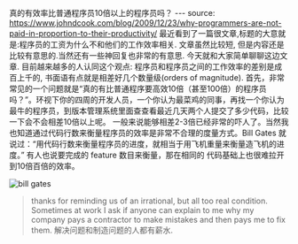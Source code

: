 真的有效率比普通程序员10倍以上的程序员吗？ --- source: https://www.johndcook.com/blog/2009/12/23/why-programmers-are-not-paid-in-proportion-to-their-productivity/  最近看到了一篇很文章,标题的大意就是:程序员的工资为什么不和他们的工作效率相关. 文章虽然比较短, 但是内容还是比较有意思的.当然还有一些神回复也非常的有意思. 今天就和大家简单聊聊这边文章.  目前越来越多的人认同这个观点: 程序员和程序员之间的工作效率的差别是成百上千的, 书面语有点就是相差好几个数量级(orders of magnitude).  首先，非常常见的一个问题就是“真的有比普通程序要高效10倍（甚至100倍）的程序员吗？”。环视下你的四周的开发人员，一个你认为最菜鸡的同事，再找一个你认为最牛的程序员，到版本管理系统里面查查看最近几天两个人提交了多少代码，比较一下会不会相差10倍以上呢。 一般来说能够相差2-3倍已经非常的吓人了。当然我也知道通过代码行数来衡量程序员的效率是非常不合理的度量方式。Bill Gates 就说过：“用代码行数来衡量程序员的进度，就相当于用飞机重量来衡量造飞机的进度。” 有人也说要完成的 feature 数目来衡量，那在相同的 代码基础上也很难拉开到10倍百倍的效率。



![bill gates](http://cdn2.51ulong.com/18-9-28/41682812.jpg)   


> thanks for reminding us of an irrational, but all too real condition. Sometimes at work I ask if anyone can explain to me why my company pays a contractor to make mistakes and then pays me to fix them.  解决问题和制造问题的人都有薪水.  
<!--stackedit_data:
eyJoaXN0b3J5IjpbLTE1ODE4NTY1MzAsMTc0OTY1ODgzMywxMz
EwNzA4ODMyLC0xNjg3MzU0ODAsMTAzOTgyNzAxNywzOTMxMjYz
MTEsLTE2MjQzMjQwMzVdfQ==
-->